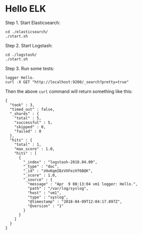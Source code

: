 # Hello ELK

Step 1. Start Elasticsearch:

```
cd ./elasticsearch/
./start.sh
```

Step 2. Start Logstash:

```
cd ./logstash/
./start.sh
```

Step 3. Run some tests:

```
logger Hello.
curl -X GET "http://localhost:9200/_search?pretty=true"
```

Then the above `curl` command will return something like this:

```
{
  "took" : 3,
  "timed_out" : false,
  "_shards" : {
    "total" : 5,
    "successful" : 5,
    "skipped" : 0,
    "failed" : 0
  },
  "hits" : {
    "total" : 1,
    "max_score" : 1.0,
    "hits" : [
      {
        "_index" : "logstash-2018.04.09",
        "_type" : "doc",
        "_id" : "zHxKqmIBzVXFezXf6BQK",
        "_score" : 1.0,
        "_source" : {
          "message" : "Apr  9 08:13:04 vm1 logger: Hello.",
          "path" : "/var/log/syslog",
          "host" : "vm1",
          "type" : "syslog",
          "@timestamp" : "2018-04-09T12:04:17.897Z",
          "@version" : "1"
        }
      }
    ]
  }
}
```

